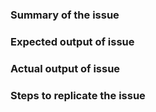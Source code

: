 ### Summary of the issue
<!---
NOTE: Please use the labels for nature of issue and You are able to delete default 
      titles of the template but please maintain the structure of it
--->

<!---
NOTE: These following issues are only applicable if the issue concerns output and testing
      If the problem doesn't apply the template, you are able to change the template below
--->
### Expected output of issue

### Actual output of issue

### Steps to replicate the issue

